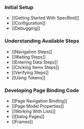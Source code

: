 ### Initial Setup
* [[Getting Started With SpecBind]]
* [[Configuration]]
* [[Debugging]]

### Understanding Available Steps
* [[Navigation Steps]]
* [[Waiting Steps]]
* [[Entering Data Steps]]
* [[Clicking Items Steps]]
* [[Verifying Steps]]
* [[Using Tokens]]

### Developing Page Binding Code
* [[Page Navigation Binding]]
* [[Page Model Properties]]
* [[Working With Lists]]
* [[Dialog Pages]]
* [[Frames]]